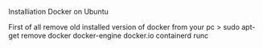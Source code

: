 Installiation Docker on Ubuntu 

First of all remove old installed version of docker from your pc
      > sudo apt-get remove docker docker-engine docker.io containerd runc
       
 
